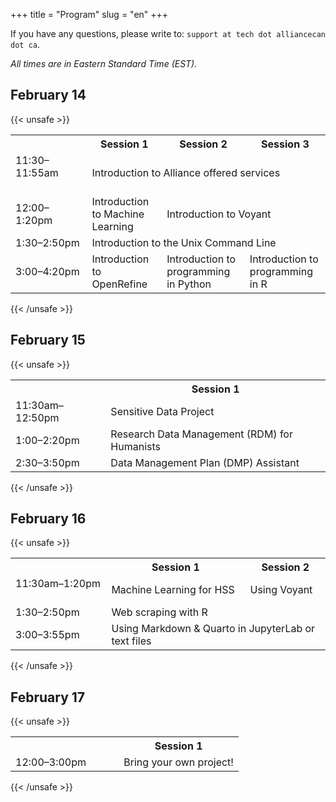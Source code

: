 +++
title = "Program"
slug = "en"
+++

If you have any questions, please write to: `support at tech dot alliancecan dot ca`.

*All times are in Eastern Standard Time (EST).*

## February 14

{{< unsafe >}}
  <table>
    <tr>
      <th></th>
      <th>Session 1</th>
      <th>Session 2</th>
      <th>Session 3</th>
    </tr>
    <tr>
      <td>11:30–11:55am &emsp;&emsp;&emsp;&emsp;&emsp;&emsp;</td>
      <td colspan="3">Introduction to Alliance offered services</td>
    </tr>
    <tr>
      <td>12:00–1:20pm</td>
      <td>Introduction to Machine Learning</td>
      <td colspan="2">Introduction to Voyant</td>
    </tr>
    <tr>
      <td>1:30–2:50pm</td>
      <td colspan="3">Introduction to the Unix Command Line</td>
    </tr>
    <tr>
      <td>3:00–4:20pm</td>
      <td>Introduction to OpenRefine</td>
      <td>Introduction to programming in Python</td>
      <td>Introduction to programming in R</td>
    </tr>
  </table>
{{< /unsafe >}}

## February 15

{{< unsafe >}}
  <table>
    <tr>
      <th></th>
      <th>Session 1</th>
    </tr>
    <tr>
      <td>11:30am–12:50pm</td>
      <td colspan="3">Sensitive Data Project</td>
    </tr>
    <tr>
      <td>1:00–2:20pm</td>
      <td colspan="3">Research Data Management (RDM) for Humanists</td>
    </tr>
    <tr>
      <td>2:30–3:50pm</td>
      <td colspan="3">Data Management Plan (DMP) Assistant</td>
    </tr>
  </table>
{{< /unsafe >}}

## February 16

{{< unsafe >}}
  <table>
    <tr>
      <th></th>
      <th>Session 1</th>
      <th>Session 2</th>
    </tr>
    <tr>
      <td>11:30am–1:20pm &emsp;</td>
      <td>Machine Learning for HSS</td>
      <td colspan="2">Using Voyant</td>
    </tr>
    <tr>
      <td>1:30–2:50pm</td>
      <td colspan="3">Web scraping with R</td>
    </tr>
    <tr>
      <td>3:00–3:55pm</td>
      <td colspan="3">Using Markdown & Quarto in JupyterLab or text files</td>
    </tr>
  </table>
{{< /unsafe >}}

## February 17

{{< unsafe >}}
  <table>
    <tr>
      <th></th>
      <th>Session 1</th>
    </tr>
    <tr>
      <td>12:00–3:00pm &emsp;&emsp;&ensp;</td>
      <td colspan="3">Bring your own project!</td>
    </tr>
  </table>
{{< /unsafe >}}
